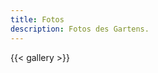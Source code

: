 ```yaml
---
title: Fotos
description: Fotos des Gartens.
---
```

{{< gallery >}}
<!-- I'm usually playing with a handful of technologies at any given
time. At the moment these include Kubernetes, TensorFlow, Go, Swift
and Scheme. The articles below are an attempt to share some of the
insights I've gathered along the way. They each contain a healthy mix
of theoretical background and practical examples.

If you're looking for my more formal writing on computational science,
head on over to the [relevant section of the research
page][academic-writing]. Or if that's not your cup of tea, do feel
free to sample [some entries from my personal
journal][personal-journal-featured].

[academic-writing]: /research/#writing
[personal-journal-featured]: https://emphaticallystatic.org/featured/ -->
